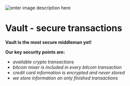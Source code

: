 

![enter image description here](https://i.postimg.cc/SxbDJVWc/Vault-long-png.png)

# **Vault - secure transactions**

**Vault is the most secure middleman yet!**

**Our key security points are:**
 - *available crypto transactions*
 - *bitcoin mixer is included in every bitcoin transaction*
 - *credit card information is encrypted and never stored*
 - *we store information on only finished transactions*

